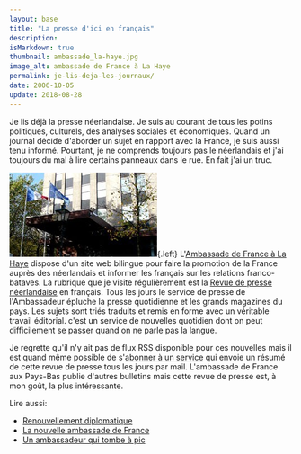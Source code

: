 ```yaml
---
layout: base
title: "La presse d'ici en français"
description: 
isMarkdown: true
thumbnail: ambassade_la-haye.jpg
image_alt: ambassade de France à La Haye
permalink: je-lis-deja-les-journaux/
date: 2006-10-05
update: 2018-08-28
---
```




Je lis déjà la presse néerlandaise. Je suis au courant de tous les potins politiques, culturels, des analyses sociales et économiques. Quand un journal décide d'aborder un sujet en rapport avec la France, je suis aussi tenu informé. Pourtant, je ne comprends toujours pas le néerlandais et j'ai toujours du mal à lire certains panneaux dans le rue. En fait j'ai un truc.

![ambassade de France à La Haye](ambassade_la-haye.jpg){.left}
L'[Ambassade de France à La Haye](http://www.ambafrance-nl.org/france_paysbas/spip.php?rubrique62) dispose d'un site web bilingue pour faire la promotion de la France auprès des néerlandais et informer les français sur les relations franco-bataves. La rubrique que je visite régulièrement est la [Revue de presse néerlandaise](http://www.ambafrance-nl.org/france_paysbas/spip.php?rubrique539) en français. Tous les jours le service de presse de l'Ambassadeur épluche la presse quotidienne et les grands magazines du pays. Les sujets sont triés traduits et remis en forme avec un véritable travail éditorial. c'est un service de nouvelles quotidien dont on peut difficilement se passer quand on ne parle pas la langue.

Je regrette qu'il n'y ait pas de flux RSS disponible pour ces nouvelles mais il est quand même possible de s'[abonner à un service](http://www.ambafrance-nl.org/france_paysbas/spip.php?article9717) qui envoie un résumé de cette revue de presse tous les jours par mail. L'ambassade de France aux Pays-Bas publie d'autres bulletins mais cette revue de presse est, à mon goût, la plus intéressante.

Lire aussi:

* [Renouvellement diplomatique](/renouvellement-diplomatique)
* [La nouvelle ambassade de France](/Une-nouvelle-Ambassade-de-France)
* [Un ambassadeur qui tombe à pic](/Un-ambassadeur-qui-tombe-a-point-nomme)